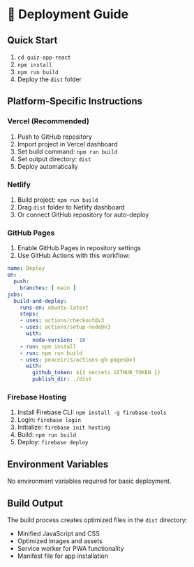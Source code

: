 # 🚀 Deployment Guide

## Quick Start
1. `cd quiz-app-react`
2. `npm install`
3. `npm run build`
4. Deploy the `dist` folder

## Platform-Specific Instructions

### Vercel (Recommended)
1. Push to GitHub repository
2. Import project in Vercel dashboard
3. Set build command: `npm run build`
4. Set output directory: `dist`
5. Deploy automatically

### Netlify
1. Build project: `npm run build`
2. Drag `dist` folder to Netlify dashboard
3. Or connect GitHub repository for auto-deploy

### GitHub Pages
1. Enable GitHub Pages in repository settings
2. Use GitHub Actions with this workflow:

```yaml
name: Deploy
on:
  push:
    branches: [ main ]
jobs:
  build-and-deploy:
    runs-on: ubuntu-latest
    steps:
    - uses: actions/checkout@v3
    - uses: actions/setup-node@v3
      with:
        node-version: '18'
    - run: npm install
    - run: npm run build
    - uses: peaceiris/actions-gh-pages@v3
      with:
        github_token: ${{ secrets.GITHUB_TOKEN }}
        publish_dir: ./dist
```

### Firebase Hosting
1. Install Firebase CLI: `npm install -g firebase-tools`
2. Login: `firebase login`
3. Initialize: `firebase init hosting`
4. Build: `npm run build`
5. Deploy: `firebase deploy`

## Environment Variables
No environment variables required for basic deployment.

## Build Output
The build process creates optimized files in the `dist` directory:
- Minified JavaScript and CSS
- Optimized images and assets
- Service worker for PWA functionality
- Manifest file for app installation
